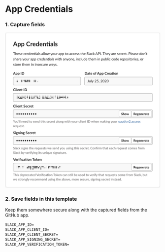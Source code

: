 # App Credentials

### 1. Capture fields

![](../../../.gitbook/assets/image%20%2819%29.png)

### 2. Save fields in this template

Keep them somewhere secure along with the captured fields from the GitHub app.

```text
SLACK_APP_ID=
SLACK_APP_CLIENT_ID=
SLACK_APP_CLIENT_SECRET=
SLACK_APP_SIGNING_SECRET=
SLACK_APP_VERIFICATION_TOKEN=
```



